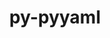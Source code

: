 ---
title: "py-pyyaml"
layout: cache
categories: [package, develop]
meta: {"compilers": ["apple-clang@=16.0.0", "gcc@=10.2.1", "gcc@=10.5.0", "gcc@=11.1.0", "gcc@=11.4.0", "gcc@=13.2.0", "gcc@=13.3.0", "gcc@=7.3.1", "gcc@=7.5.0", "gcc@=9.4.0", "oneapi@=2024.2.1"], "num_specs": 171, "num_specs_by_stack": {"aws-isc": 2, "aws-isc-aarch64": 2, "data-vis-sdk": 5, "developer-tools": 4, "developer-tools-aarch64-linux-gnu": 4, "developer-tools-darwin": 4, "developer-tools-manylinux2014": 1, "developer-tools-x86_64_v3-linux-gnu": 4, "e4s": 31, "e4s-neoverse-v2": 11, "e4s-neoverse_v1": 10, "e4s-oneapi": 21, "e4s-power": 4, "hep": 5, "ml-darwin-aarch64-mps": 12, "ml-linux-aarch64-cpu": 20, "ml-linux-aarch64-cuda": 20, "ml-linux-x86_64-cpu": 20, "ml-linux-x86_64-cuda": 20, "ml-linux-x86_64-rocm": 10, "radiuss": 15, "root": 171}, "oss": ["amzn2", "centos7", "rhel8", "sequoia", "ubuntu18.04", "ubuntu20.04", "ubuntu22.04", "ubuntu24.04"], "platforms": ["darwin", "linux"], "stacks": ["aws-isc", "aws-isc-aarch64", "data-vis-sdk", "developer-tools", "developer-tools-aarch64-linux-gnu", "developer-tools-darwin", "developer-tools-manylinux2014", "developer-tools-x86_64_v3-linux-gnu", "e4s", "e4s-neoverse-v2", "e4s-neoverse_v1", "e4s-oneapi", "e4s-power", "hep", "ml-darwin-aarch64-mps", "ml-linux-aarch64-cpu", "ml-linux-aarch64-cuda", "ml-linux-x86_64-cpu", "ml-linux-x86_64-cuda", "ml-linux-x86_64-rocm", "radiuss", "root"], "targets": ["aarch64", "neoverse_v1", "neoverse_v2", "ppc64le", "x86_64_v3"], "versions": ["5.4.1", "6.0.2"]}
spec_details: [{"compiler": "gcc@=10.5.0", "hash": "24erxyqeeiotaj56rwrt4zfr36jfxdlw", "os": "centos7", "platform": "linux", "size": "-", "stacks": ["developer-tools-x86_64_v3-linux-gnu", "root"], "target": "x86_64_v3", "variants": ["build_system=python_pip", "+libyaml"], "versions": ["6.0.2"]}, {"compiler": "gcc@=11.4.0", "hash": "27wvnjzreafgukmcrb66oa6jatk2kex3", "os": "ubuntu22.04", "platform": "linux", "size": "-", "stacks": ["e4s", "root"], "target": "x86_64_v3", "variants": ["build_system=python_pip", "+libyaml"], "versions": ["6.0.2"]}, {"compiler": "gcc@=13.2.0", "hash": "2mzhaedcecc5vzmry65w6gr6jqbjpdfr", "os": "ubuntu24.04", "platform": "linux", "size": "-", "stacks": ["ml-linux-aarch64-cpu", "ml-linux-aarch64-cuda", "root"], "target": "aarch64", "variants": ["build_system=python_pip", "+libyaml"], "versions": ["6.0.2"]}, {"compiler": "gcc@=11.4.0", "hash": "3bea4dwuetxbjtuly4kn4wg4eprvl4t3", "os": "ubuntu22.04", "platform": "linux", "size": "-", "stacks": ["e4s-neoverse_v1", "root"], "target": "neoverse_v1", "variants": ["build_system=python_pip", "+libyaml"], "versions": ["6.0.2"]}, {"compiler": "gcc@=11.4.0", "hash": "3c5szshnpmvy26f66d67m76bekvxsixz", "os": "ubuntu22.04", "platform": "linux", "size": "-", "stacks": ["e4s-neoverse-v2", "root"], "target": "neoverse_v2", "variants": ["build_system=python_pip", "+libyaml"], "versions": ["6.0.2"]}, {"compiler": "gcc@=11.4.0", "hash": "3dwl4zlmbmcozbzzjdr6a3bc3kzcbnpp", "os": "ubuntu22.04", "platform": "linux", "size": "-", "stacks": ["e4s", "root"], "target": "x86_64_v3", "variants": ["build_system=python_pip", "+libyaml"], "versions": ["6.0.2"]}, {"compiler": "gcc@=13.2.0", "hash": "3mbyutn4ilbynokzknaoxes4wn74bas6", "os": "ubuntu24.04", "platform": "linux", "size": "-", "stacks": ["ml-linux-aarch64-cpu", "ml-linux-aarch64-cuda", "root"], "target": "aarch64", "variants": ["build_system=python_pip", "+libyaml"], "versions": ["6.0.2"]}, {"compiler": "apple-clang@=16.0.0", "hash": "3p2pbjc3olkn4owqrzhg2uqu3kum74bl", "os": "sequoia", "platform": "darwin", "size": "-", "stacks": ["ml-darwin-aarch64-mps", "root"], "target": "aarch64", "variants": ["build_system=python_pip", "+libyaml"], "versions": ["6.0.2"]}, {"compiler": "gcc@=13.2.0", "hash": "3v2oqjxf23buj52lfttrqrnfyaq7kqo7", "os": "ubuntu24.04", "platform": "linux", "size": "-", "stacks": ["ml-linux-x86_64-cpu", "ml-linux-x86_64-cuda", "root"], "target": "x86_64_v3", "variants": ["build_system=python_pip", "+libyaml"], "versions": ["6.0.2"]}, {"compiler": "gcc@=11.4.0", "hash": "3v5p2pnknpy4zoobwauauzyqh2rzmohn", "os": "ubuntu22.04", "platform": "linux", "size": "-", "stacks": ["e4s", "root"], "target": "x86_64_v3", "variants": ["build_system=python_pip", "+libyaml"], "versions": ["6.0.2"]}, {"compiler": "gcc@=7.5.0", "hash": "3zzdz2vuwvfjodr7q7eeglsynicydywn", "os": "ubuntu18.04", "platform": "linux", "size": "-", "stacks": ["radiuss", "root"], "target": "x86_64_v3", "variants": ["build_system=python_pip", "+libyaml"], "versions": ["6.0.2"]}, {"compiler": "gcc@=9.4.0", "hash": "42n6o4n5mz4x6yr6s2romtppno32emas", "os": "ubuntu20.04", "platform": "linux", "size": "-", "stacks": ["e4s-power", "root"], "target": "ppc64le", "variants": ["build_system=python_pip", "+libyaml"], "versions": ["6.0.2"]}, {"compiler": "gcc@=7.5.0", "hash": "42wudk3v52ef7lvipye5mxyau2hq46mw", "os": "ubuntu18.04", "platform": "linux", "size": "-", "stacks": ["radiuss", "root"], "target": "x86_64_v3", "variants": ["build_system=python_pip", "+libyaml"], "versions": ["6.0.2"]}, {"compiler": "gcc@=7.5.0", "hash": "44igcjb3bf2yhdf45c7ppl6o3jsbo5tk", "os": "ubuntu18.04", "platform": "linux", "size": "-", "stacks": ["developer-tools", "root"], "target": "x86_64_v3", "variants": ["build_system=python_pip", "+libyaml"], "versions": ["5.4.1"]}, {"compiler": "oneapi@=2024.2.1", "hash": "4hmjuyuc53beiajjqsowdylc7746bboz", "os": "ubuntu22.04", "platform": "linux", "size": "-", "stacks": ["e4s-oneapi", "root"], "target": "x86_64_v3", "variants": ["build_system=python_pip", "+libyaml"], "versions": ["6.0.2"]}, {"compiler": "gcc@=11.4.0", "hash": "4md5ureho6gapglk3jrx4cvvmgv2hzbo", "os": "ubuntu22.04", "platform": "linux", "size": "-", "stacks": ["e4s-neoverse_v1", "root"], "target": "neoverse_v1", "variants": ["build_system=python_pip", "+libyaml"], "versions": ["6.0.2"]}, {"compiler": "gcc@=13.2.0", "hash": "4mo6t6nand7xn2dl3jdpscukv643tcxg", "os": "ubuntu24.04", "platform": "linux", "size": "-", "stacks": ["ml-linux-x86_64-cpu", "ml-linux-x86_64-cuda", "root"], "target": "x86_64_v3", "variants": ["build_system=python_pip", "+libyaml"], "versions": ["6.0.2"]}, {"compiler": "gcc@=13.2.0", "hash": "4mpo2rkw23jbplcplorrvgrsar3b5xhp", "os": "ubuntu24.04", "platform": "linux", "size": "-", "stacks": ["ml-linux-aarch64-cpu", "ml-linux-aarch64-cuda", "root"], "target": "aarch64", "variants": ["build_system=python_pip", "+libyaml"], "versions": ["6.0.2"]}, {"compiler": "gcc@=13.3.0", "hash": "4psxkx3wpreryjnn3k7x3fwj7unyvbtf", "os": "rhel8", "platform": "linux", "size": "-", "stacks": ["developer-tools-aarch64-linux-gnu", "root"], "target": "aarch64", "variants": ["build_system=python_pip", "+libyaml"], "versions": ["6.0.2"]}, {"compiler": "gcc@=7.5.0", "hash": "4qy2gpjtmgirpbskc5qe6rg2hdntrvgp", "os": "ubuntu18.04", "platform": "linux", "size": "-", "stacks": ["radiuss", "root"], "target": "x86_64_v3", "variants": ["build_system=python_pip", "+libyaml"], "versions": ["6.0.2"]}, {"compiler": "apple-clang@=16.0.0", "hash": "4wdkw547b3qerwnafbvx4ejiocvgqvno", "os": "sequoia", "platform": "darwin", "size": "-", "stacks": ["developer-tools-darwin", "ml-darwin-aarch64-mps", "root"], "target": "aarch64", "variants": ["build_system=python_pip", "+libyaml"], "versions": ["6.0.2"]}, {"compiler": "gcc@=13.2.0", "hash": "4zwcip32suycdo3tevjxqgseo3gahjou", "os": "ubuntu24.04", "platform": "linux", "size": "-", "stacks": ["ml-linux-aarch64-cpu", "ml-linux-aarch64-cuda", "root"], "target": "aarch64", "variants": ["build_system=python_pip", "+libyaml"], "versions": ["6.0.2"]}, {"compiler": "oneapi@=2024.2.1", "hash": "54qao67hwxr7bxnt5owfggm6dw5gguag", "os": "ubuntu22.04", "platform": "linux", "size": "-", "stacks": ["e4s-oneapi", "root"], "target": "x86_64_v3", "variants": ["build_system=python_pip", "+libyaml"], "versions": ["6.0.2"]}, {"compiler": "apple-clang@=16.0.0", "hash": "5anignocmpcbhajxwxum5kmdddpzdsv2", "os": "sequoia", "platform": "darwin", "size": "-", "stacks": ["ml-darwin-aarch64-mps", "root"], "target": "aarch64", "variants": ["build_system=python_pip", "+libyaml"], "versions": ["6.0.2"]}, {"compiler": "gcc@=11.1.0", "hash": "5izrnghb32ulc4jpgqzuzy4nxaixb6dl", "os": "ubuntu20.04", "platform": "linux", "size": "-", "stacks": ["data-vis-sdk", "root"], "target": "x86_64_v3", "variants": ["build_system=python_pip", "+libyaml"], "versions": ["6.0.2"]}, {"compiler": "gcc@=11.4.0", "hash": "5lxied2pfsckqt7b2krbijhqt52e2fyd", "os": "ubuntu22.04", "platform": "linux", "size": "-", "stacks": ["e4s", "root"], "target": "x86_64_v3", "variants": ["build_system=python_pip", "+libyaml"], "versions": ["6.0.2"]}, {"compiler": "gcc@=13.2.0", "hash": "5rfa5d7fvqgpdlxzzdbmcrh255e4iraa", "os": "ubuntu24.04", "platform": "linux", "size": "-", "stacks": ["ml-linux-aarch64-cpu", "ml-linux-aarch64-cuda", "root"], "target": "aarch64", "variants": ["build_system=python_pip", "+libyaml"], "versions": ["6.0.2"]}, {"compiler": "gcc@=11.4.0", "hash": "5yrfhxe26uptr2wtfidfdftvvthjc3zo", "os": "ubuntu22.04", "platform": "linux", "size": "-", "stacks": ["e4s", "root"], "target": "x86_64_v3", "variants": ["build_system=python_pip", "+libyaml"], "versions": ["6.0.2"]}, {"compiler": "gcc@=11.4.0", "hash": "5zd7zejkijlk3btxawaqubwu2ng2hqsx", "os": "ubuntu22.04", "platform": "linux", "size": "-", "stacks": ["hep", "root"], "target": "x86_64_v3", "variants": ["build_system=python_pip", "+libyaml"], "versions": ["6.0.2"]}, {"compiler": "gcc@=7.5.0", "hash": "66izuflut65xlvlhwko2jano2m4poai6", "os": "ubuntu18.04", "platform": "linux", "size": "-", "stacks": ["developer-tools", "root"], "target": "x86_64_v3", "variants": ["build_system=python_pip", "+libyaml"], "versions": ["5.4.1"]}, {"compiler": "gcc@=13.2.0", "hash": "6c52zcksaug4q773nidayzr4of2jkh7h", "os": "ubuntu24.04", "platform": "linux", "size": "-", "stacks": ["ml-linux-x86_64-cpu", "ml-linux-x86_64-cuda", "ml-linux-x86_64-rocm", "root"], "target": "x86_64_v3", "variants": ["build_system=python_pip", "+libyaml"], "versions": ["6.0.2"]}, {"compiler": "gcc@=11.4.0", "hash": "6ipmyhyzpil5iolhlfie4qhj24irqkmb", "os": "ubuntu22.04", "platform": "linux", "size": "-", "stacks": ["e4s", "root"], "target": "x86_64_v3", "variants": ["build_system=python_pip", "+libyaml"], "versions": ["6.0.2"]}, {"compiler": "gcc@=13.2.0", "hash": "72pqc3csxo5x64uszxbrtqzazdwrbfky", "os": "ubuntu24.04", "platform": "linux", "size": "-", "stacks": ["ml-linux-x86_64-cpu", "ml-linux-x86_64-cuda", "ml-linux-x86_64-rocm", "root"], "target": "x86_64_v3", "variants": ["build_system=python_pip", "+libyaml"], "versions": ["6.0.2"]}, {"compiler": "gcc@=11.1.0", "hash": "7efw4py6iwu6valrfzw47ljqtespjmhg", "os": "ubuntu20.04", "platform": "linux", "size": "-", "stacks": ["data-vis-sdk", "root"], "target": "x86_64_v3", "variants": ["build_system=python_pip", "+libyaml"], "versions": ["6.0.2"]}, {"compiler": "gcc@=7.5.0", "hash": "7ludobzckngrvwb7k6d33mtwkjg4yobz", "os": "ubuntu18.04", "platform": "linux", "size": "-", "stacks": ["radiuss", "root"], "target": "x86_64_v3", "variants": ["build_system=python_pip", "+libyaml"], "versions": ["6.0.2"]}, {"compiler": "apple-clang@=16.0.0", "hash": "7zsou646go5mshl7lrm3soutoddvw4bt", "os": "sequoia", "platform": "darwin", "size": "-", "stacks": ["ml-darwin-aarch64-mps", "root"], "target": "aarch64", "variants": ["build_system=python_pip", "+libyaml"], "versions": ["6.0.2"]}, {"compiler": "gcc@=13.2.0", "hash": "a3dwg2uvbzc6bif7tk64a6uzdlyv4v4l", "os": "ubuntu24.04", "platform": "linux", "size": "-", "stacks": ["ml-linux-aarch64-cpu", "ml-linux-aarch64-cuda", "root"], "target": "aarch64", "variants": ["build_system=python_pip", "+libyaml"], "versions": ["6.0.2"]}, {"compiler": "gcc@=11.4.0", "hash": "ahn6i2wb4s2jddzn7rxfnbwepro7busy", "os": "ubuntu22.04", "platform": "linux", "size": "-", "stacks": ["e4s-neoverse_v1", "root"], "target": "neoverse_v1", "variants": ["build_system=python_pip", "+libyaml"], "versions": ["6.0.2"]}, {"compiler": "oneapi@=2024.2.1", "hash": "bap643kkprascnfy4f6mfrvyuz7x4wmq", "os": "ubuntu22.04", "platform": "linux", "size": "-", "stacks": ["e4s-oneapi", "root"], "target": "x86_64_v3", "variants": ["build_system=python_pip", "+libyaml"], "versions": ["6.0.2"]}, {"compiler": "gcc@=13.2.0", "hash": "bbb6t2ipmh7fdv3lwf7q5nharmnvfyfo", "os": "ubuntu24.04", "platform": "linux", "size": "-", "stacks": ["ml-linux-x86_64-cpu", "ml-linux-x86_64-cuda", "root"], "target": "x86_64_v3", "variants": ["build_system=python_pip", "+libyaml"], "versions": ["6.0.2"]}, {"compiler": "oneapi@=2024.2.1", "hash": "betqbrz76fese6ievobq3kng6aywhtwp", "os": "ubuntu22.04", "platform": "linux", "size": "-", "stacks": ["e4s-oneapi", "root"], "target": "x86_64_v3", "variants": ["build_system=python_pip", "+libyaml"], "versions": ["6.0.2"]}, {"compiler": "gcc@=7.5.0", "hash": "bu3jcl6fwwgbacykdx34eq73tiii2oyt", "os": "ubuntu18.04", "platform": "linux", "size": "-", "stacks": ["radiuss", "root"], "target": "x86_64_v3", "variants": ["build_system=python_pip", "+libyaml"], "versions": ["6.0.2"]}, {"compiler": "gcc@=7.3.1", "hash": "buv7jayeegbxb366i2x25adlimhn4h3j", "os": "amzn2", "platform": "linux", "size": "-", "stacks": ["aws-isc-aarch64", "root"], "target": "aarch64", "variants": ["build_system=python_pip", "+libyaml"], "versions": ["6.0.2"]}, {"compiler": "gcc@=7.5.0", "hash": "c6u32s5nn45pamwpag6i4eopfdyesfxb", "os": "ubuntu18.04", "platform": "linux", "size": "-", "stacks": ["radiuss", "root"], "target": "x86_64_v3", "variants": ["build_system=python_pip", "+libyaml"], "versions": ["6.0.2"]}, {"compiler": "gcc@=13.2.0", "hash": "cbx343tymgrb22bmssqmhmfhbky6ibif", "os": "ubuntu24.04", "platform": "linux", "size": "-", "stacks": ["ml-linux-aarch64-cpu", "ml-linux-aarch64-cuda", "root"], "target": "aarch64", "variants": ["build_system=python_pip", "+libyaml"], "versions": ["6.0.2"]}, {"compiler": "oneapi@=2024.2.1", "hash": "ci7xztcrsvbsf5q4lh4zzdomvibybovk", "os": "ubuntu22.04", "platform": "linux", "size": "-", "stacks": ["e4s-oneapi", "root"], "target": "x86_64_v3", "variants": ["build_system=python_pip", "+libyaml"], "versions": ["6.0.2"]}, {"compiler": "oneapi@=2024.2.1", "hash": "csixb2h7u3vlxl6nstuqlyb2oy56rtom", "os": "ubuntu22.04", "platform": "linux", "size": "-", "stacks": ["e4s-oneapi", "root"], "target": "x86_64_v3", "variants": ["build_system=python_pip", "+libyaml"], "versions": ["6.0.2"]}, {"compiler": "gcc@=9.4.0", "hash": "cvopjc6sfs74vkf3qa2nxlna2qx5xvl2", "os": "ubuntu20.04", "platform": "linux", "size": "-", "stacks": ["e4s-power", "root"], "target": "ppc64le", "variants": ["build_system=python_pip", "+libyaml"], "versions": ["6.0.2"]}, {"compiler": "gcc@=13.3.0", "hash": "czasacqtqlmncynnmijxqchgdwddlqvp", "os": "rhel8", "platform": "linux", "size": "-", "stacks": ["developer-tools-aarch64-linux-gnu", "root"], "target": "aarch64", "variants": ["build_system=python_pip", "+libyaml"], "versions": ["6.0.2"]}, {"compiler": "gcc@=11.4.0", "hash": "daemrka5in4dxkznflspnqxmcnb7izxj", "os": "ubuntu22.04", "platform": "linux", "size": "-", "stacks": ["e4s", "root"], "target": "x86_64_v3", "variants": ["build_system=python_pip", "+libyaml"], "versions": ["6.0.2"]}, {"compiler": "gcc@=13.2.0", "hash": "dgncnmanxmrdhb4lzivnogzumak6nitk", "os": "ubuntu24.04", "platform": "linux", "size": "-", "stacks": ["ml-linux-x86_64-cpu", "ml-linux-x86_64-cuda", "root"], "target": "x86_64_v3", "variants": ["build_system=python_pip", "+libyaml"], "versions": ["6.0.2"]}, {"compiler": "gcc@=11.4.0", "hash": "dw5grl4w7qizaogyoxaqoktmjcq3lnrb", "os": "ubuntu22.04", "platform": "linux", "size": "-", "stacks": ["e4s", "root"], "target": "x86_64_v3", "variants": ["build_system=python_pip", "+libyaml"], "versions": ["6.0.2"]}, {"compiler": "gcc@=11.4.0", "hash": "e5ghkz4baazr2vr2uoaxvbiyazjjoxkj", "os": "ubuntu22.04", "platform": "linux", "size": "-", "stacks": ["e4s-neoverse-v2", "root"], "target": "neoverse_v2", "variants": ["build_system=python_pip", "+libyaml"], "versions": ["6.0.2"]}, {"compiler": "gcc@=11.4.0", "hash": "eqgcocu3blsbejutjk3i4au6g3akegad", "os": "ubuntu22.04", "platform": "linux", "size": "-", "stacks": ["e4s", "root"], "target": "x86_64_v3", "variants": ["build_system=python_pip", "+libyaml"], "versions": ["6.0.2"]}, {"compiler": "gcc@=11.4.0", "hash": "fdvcofudnrn2ke3u6avf57ohw46litvq", "os": "ubuntu22.04", "platform": "linux", "size": "-", "stacks": ["e4s", "root"], "target": "x86_64_v3", "variants": ["build_system=python_pip", "+libyaml"], "versions": ["6.0.2"]}, {"compiler": "gcc@=11.4.0", "hash": "fg5rfnaax7lwkt7ohyaoe5gm3lk6eg4h", "os": "ubuntu22.04", "platform": "linux", "size": "-", "stacks": ["e4s", "root"], "target": "x86_64_v3", "variants": ["build_system=python_pip", "+libyaml"], "versions": ["6.0.2"]}, {"compiler": "gcc@=13.2.0", "hash": "fpvcft5eoxfq3pfjhmoub4abdoufgwn7", "os": "ubuntu24.04", "platform": "linux", "size": "-", "stacks": ["ml-linux-aarch64-cpu", "ml-linux-aarch64-cuda", "root"], "target": "aarch64", "variants": ["build_system=python_pip", "+libyaml"], "versions": ["6.0.2"]}, {"compiler": "apple-clang@=16.0.0", "hash": "fvsskc37bmwgmtrqgpwemmc6p7lb7u4y", "os": "sequoia", "platform": "darwin", "size": "-", "stacks": ["ml-darwin-aarch64-mps", "root"], "target": "aarch64", "variants": ["build_system=python_pip", "+libyaml"], "versions": ["6.0.2"]}, {"compiler": "oneapi@=2024.2.1", "hash": "fxkjlghz4jbuoxitsptydtarthu7ulhb", "os": "ubuntu22.04", "platform": "linux", "size": "-", "stacks": ["e4s-oneapi", "root"], "target": "x86_64_v3", "variants": ["build_system=python_pip", "+libyaml"], "versions": ["6.0.2"]}, {"compiler": "gcc@=13.2.0", "hash": "gxxdanrkwaiabxd3olvgevycrzj6x4sm", "os": "ubuntu24.04", "platform": "linux", "size": "-", "stacks": ["ml-linux-aarch64-cpu", "ml-linux-aarch64-cuda", "root"], "target": "aarch64", "variants": ["build_system=python_pip", "+libyaml"], "versions": ["6.0.2"]}, {"compiler": "gcc@=11.4.0", "hash": "h6ete7kioy52fb32kni7z7vk2l4n2l47", "os": "ubuntu22.04", "platform": "linux", "size": "-", "stacks": ["hep", "root"], "target": "x86_64_v3", "variants": ["build_system=python_pip", "+libyaml"], "versions": ["6.0.2"]}, {"compiler": "gcc@=11.4.0", "hash": "hjph44knoo5x6vrhgihp4vrgvdiwfkeh", "os": "ubuntu22.04", "platform": "linux", "size": "-", "stacks": ["e4s-neoverse-v2", "root"], "target": "neoverse_v2", "variants": ["build_system=python_pip", "+libyaml"], "versions": ["6.0.2"]}, {"compiler": "gcc@=13.2.0", "hash": "hm2e3ja5hszlsyxytamifhdhnzmftoi6", "os": "ubuntu24.04", "platform": "linux", "size": "-", "stacks": ["ml-linux-aarch64-cpu", "ml-linux-aarch64-cuda", "root"], "target": "aarch64", "variants": ["build_system=python_pip", "+libyaml"], "versions": ["6.0.2"]}, {"compiler": "gcc@=7.5.0", "hash": "hmirhpd4q3rvs6bq7mmulegqx73wzmfw", "os": "ubuntu18.04", "platform": "linux", "size": "-", "stacks": ["radiuss", "root"], "target": "x86_64_v3", "variants": ["build_system=python_pip", "+libyaml"], "versions": ["6.0.2"]}, {"compiler": "gcc@=13.2.0", "hash": "hqxflxmmf2tngfpdtvpttw4solb3vfr6", "os": "ubuntu24.04", "platform": "linux", "size": "-", "stacks": ["ml-linux-aarch64-cpu", "ml-linux-aarch64-cuda", "root"], "target": "aarch64", "variants": ["build_system=python_pip", "+libyaml"], "versions": ["6.0.2"]}, {"compiler": "oneapi@=2024.2.1", "hash": "hskznkcrhce3ml6vqvcbnmicsbvzirmd", "os": "ubuntu22.04", "platform": "linux", "size": "-", "stacks": ["e4s-oneapi", "root"], "target": "x86_64_v3", "variants": ["build_system=python_pip", "+libyaml"], "versions": ["6.0.2"]}, {"compiler": "gcc@=7.5.0", "hash": "htvnyi3k7lyke6cwufcjctq22vkmnjfk", "os": "ubuntu18.04", "platform": "linux", "size": "-", "stacks": ["radiuss", "root"], "target": "x86_64_v3", "variants": ["build_system=python_pip", "+libyaml"], "versions": ["6.0.2"]}, {"compiler": "gcc@=11.4.0", "hash": "hxk2rouewhsktd7tcpvkd72qqoycjj7a", "os": "ubuntu22.04", "platform": "linux", "size": "-", "stacks": ["e4s", "root"], "target": "x86_64_v3", "variants": ["build_system=python_pip", "+libyaml"], "versions": ["6.0.2"]}, {"compiler": "oneapi@=2024.2.1", "hash": "hyn3lvsnp5hmykxbi2mlkqj5z5hwvpfd", "os": "ubuntu22.04", "platform": "linux", "size": "-", "stacks": ["e4s-oneapi", "root"], "target": "x86_64_v3", "variants": ["build_system=python_pip", "+libyaml"], "versions": ["6.0.2"]}, {"compiler": "apple-clang@=16.0.0", "hash": "i566hb45eoquddfcwkrzoxsva2phrno2", "os": "sequoia", "platform": "darwin", "size": "-", "stacks": ["developer-tools-darwin", "ml-darwin-aarch64-mps", "root"], "target": "aarch64", "variants": ["build_system=python_pip", "+libyaml"], "versions": ["6.0.2"]}, {"compiler": "gcc@=11.4.0", "hash": "i7foruquyi6uuqpp327dp7poqnpg2nzt", "os": "ubuntu22.04", "platform": "linux", "size": "-", "stacks": ["e4s-neoverse_v1", "root"], "target": "neoverse_v1", "variants": ["build_system=python_pip", "+libyaml"], "versions": ["6.0.2"]}, {"compiler": "gcc@=7.5.0", "hash": "i7wzno7tqmhjevp3277xmqqvpubnfbqe", "os": "ubuntu18.04", "platform": "linux", "size": "-", "stacks": ["radiuss", "root"], "target": "x86_64_v3", "variants": ["build_system=python_pip", "+libyaml"], "versions": ["6.0.2"]}, {"compiler": "gcc@=13.2.0", "hash": "igeudtmacc5ihe4qdnmxci4cl4leyigj", "os": "ubuntu24.04", "platform": "linux", "size": "-", "stacks": ["ml-linux-x86_64-cpu", "ml-linux-x86_64-cuda", "ml-linux-x86_64-rocm", "root"], "target": "x86_64_v3", "variants": ["build_system=python_pip", "+libyaml"], "versions": ["6.0.2"]}, {"compiler": "gcc@=11.4.0", "hash": "ih54tcmrkcj4gpola7tyegzso6e5ngey", "os": "ubuntu22.04", "platform": "linux", "size": "-", "stacks": ["e4s", "root"], "target": "x86_64_v3", "variants": ["build_system=python_pip", "+libyaml"], "versions": ["6.0.2"]}, {"compiler": "oneapi@=2024.2.1", "hash": "ijix4z6c2r2zhzqcujyhuvn7j2ctowu3", "os": "ubuntu22.04", "platform": "linux", "size": "-", "stacks": ["e4s-oneapi", "root"], "target": "x86_64_v3", "variants": ["build_system=python_pip", "+libyaml"], "versions": ["6.0.2"]}, {"compiler": "gcc@=11.4.0", "hash": "iksnikz24bxpoxzpm4aewaglaq2tjhy6", "os": "ubuntu22.04", "platform": "linux", "size": "-", "stacks": ["e4s-neoverse-v2", "root"], "target": "neoverse_v2", "variants": ["build_system=python_pip", "+libyaml"], "versions": ["6.0.2"]}, {"compiler": "gcc@=13.2.0", "hash": "iphw4253xjp3ltkzata4aqtlwdkttdhk", "os": "ubuntu24.04", "platform": "linux", "size": "-", "stacks": ["ml-linux-aarch64-cpu", "ml-linux-aarch64-cuda", "root"], "target": "aarch64", "variants": ["build_system=python_pip", "+libyaml"], "versions": ["6.0.2"]}, {"compiler": "gcc@=11.4.0", "hash": "ipjnhwts5tbyjihkfaxqt4rklxh7q2vf", "os": "ubuntu22.04", "platform": "linux", "size": "-", "stacks": ["e4s-neoverse-v2", "root"], "target": "neoverse_v2", "variants": ["build_system=python_pip", "+libyaml"], "versions": ["6.0.2"]}, {"compiler": "oneapi@=2024.2.1", "hash": "ivqaeninst45m5sxjydt3fmc3mdlb4gl", "os": "ubuntu22.04", "platform": "linux", "size": "-", "stacks": ["e4s-oneapi", "root"], "target": "x86_64_v3", "variants": ["build_system=python_pip", "+libyaml"], "versions": ["6.0.2"]}, {"compiler": "gcc@=11.4.0", "hash": "j3pjflyzxz2hlxporerg53vb37ilxd53", "os": "ubuntu22.04", "platform": "linux", "size": "-", "stacks": ["e4s", "root"], "target": "x86_64_v3", "variants": ["build_system=python_pip", "+libyaml"], "versions": ["6.0.2"]}, {"compiler": "gcc@=11.4.0", "hash": "j6rzi6a4vm74buayubkoneuzgv3tg4wa", "os": "ubuntu22.04", "platform": "linux", "size": "-", "stacks": ["e4s", "root"], "target": "x86_64_v3", "variants": ["build_system=python_pip", "+libyaml"], "versions": ["6.0.2"]}, {"compiler": "gcc@=7.3.1", "hash": "jaqqfjkm7hm3mfw5y77r256dvejqkavh", "os": "amzn2", "platform": "linux", "size": "-", "stacks": ["aws-isc-aarch64", "root"], "target": "aarch64", "variants": ["build_system=python_pip", "+libyaml"], "versions": ["6.0.2"]}, {"compiler": "gcc@=13.2.0", "hash": "jat5ahrvzgmcmjezv36dgzqhzg7klpc3", "os": "ubuntu24.04", "platform": "linux", "size": "-", "stacks": ["ml-linux-aarch64-cpu", "ml-linux-aarch64-cuda", "root"], "target": "aarch64", "variants": ["build_system=python_pip", "+libyaml"], "versions": ["6.0.2"]}, {"compiler": "gcc@=11.4.0", "hash": "jc56zct6o4m3gjnzd322vcghb33aqfkx", "os": "ubuntu22.04", "platform": "linux", "size": "-", "stacks": ["e4s", "root"], "target": "x86_64_v3", "variants": ["build_system=python_pip", "+libyaml"], "versions": ["6.0.2"]}, {"compiler": "gcc@=13.2.0", "hash": "jie5ynzwcqpqqhk7jsgh4m6bvyhkqdia", "os": "ubuntu24.04", "platform": "linux", "size": "-", "stacks": ["ml-linux-x86_64-cpu", "ml-linux-x86_64-cuda", "ml-linux-x86_64-rocm", "root"], "target": "x86_64_v3", "variants": ["build_system=python_pip", "+libyaml"], "versions": ["6.0.2"]}, {"compiler": "gcc@=11.4.0", "hash": "jmzif24igysreudbbnrbnqhsgg7c4aqj", "os": "ubuntu22.04", "platform": "linux", "size": "-", "stacks": ["e4s-neoverse_v1", "root"], "target": "neoverse_v1", "variants": ["build_system=python_pip", "+libyaml"], "versions": ["6.0.2"]}, {"compiler": "gcc@=10.5.0", "hash": "jpqxwbg5topzlcq756ujozxewym2dy7a", "os": "centos7", "platform": "linux", "size": "-", "stacks": ["developer-tools-x86_64_v3-linux-gnu", "root"], "target": "x86_64_v3", "variants": ["build_system=python_pip", "+libyaml"], "versions": ["6.0.2"]}, {"compiler": "gcc@=13.2.0", "hash": "jrq4j6d7bcyi7b56c244qw46temu4omg", "os": "ubuntu24.04", "platform": "linux", "size": "-", "stacks": ["ml-linux-x86_64-cpu", "ml-linux-x86_64-cuda", "root"], "target": "x86_64_v3", "variants": ["build_system=python_pip", "+libyaml"], "versions": ["6.0.2"]}, {"compiler": "gcc@=11.4.0", "hash": "jvqszn2nwq2ebhvx44mfhqhewb2emjf3", "os": "ubuntu22.04", "platform": "linux", "size": "-", "stacks": ["e4s", "root"], "target": "x86_64_v3", "variants": ["build_system=python_pip", "+libyaml"], "versions": ["6.0.2"]}, {"compiler": "gcc@=11.4.0", "hash": "kdb6jcpg4btr3zkwenjktoiacghlse6g", "os": "ubuntu22.04", "platform": "linux", "size": "-", "stacks": ["e4s-neoverse-v2", "root"], "target": "neoverse_v2", "variants": ["build_system=python_pip", "+libyaml"], "versions": ["6.0.2"]}, {"compiler": "gcc@=11.4.0", "hash": "kgys446x2oqk4m5tdfdsc2edfs7xrqr2", "os": "ubuntu22.04", "platform": "linux", "size": "-", "stacks": ["hep", "root"], "target": "x86_64_v3", "variants": ["build_system=python_pip", "+libyaml"], "versions": ["6.0.2"]}, {"compiler": "gcc@=13.2.0", "hash": "klfp3g4ge46gl5rvc23uprhrdcxsjyhl", "os": "ubuntu24.04", "platform": "linux", "size": "-", "stacks": ["ml-linux-x86_64-cpu", "ml-linux-x86_64-cuda", "ml-linux-x86_64-rocm", "root"], "target": "x86_64_v3", "variants": ["build_system=python_pip", "+libyaml"], "versions": ["6.0.2"]}, {"compiler": "apple-clang@=16.0.0", "hash": "kn7vrhftgwq3muw73siwwk3dp4fvn22g", "os": "sequoia", "platform": "darwin", "size": "-", "stacks": ["ml-darwin-aarch64-mps", "root"], "target": "aarch64", "variants": ["build_system=python_pip", "+libyaml"], "versions": ["6.0.2"]}, {"compiler": "gcc@=11.4.0", "hash": "ksow5br7fjsas4jiqridmjylbf5kpslo", "os": "ubuntu22.04", "platform": "linux", "size": "-", "stacks": ["e4s", "root"], "target": "x86_64_v3", "variants": ["build_system=python_pip", "+libyaml"], "versions": ["6.0.2"]}, {"compiler": "gcc@=11.4.0", "hash": "ku2z7oqd5at7v57vzugjzyugml4peevy", "os": "ubuntu22.04", "platform": "linux", "size": "-", "stacks": ["e4s-neoverse_v1", "root"], "target": "neoverse_v1", "variants": ["build_system=python_pip", "+libyaml"], "versions": ["6.0.2"]}, {"compiler": "gcc@=11.4.0", "hash": "kyuct3xaowzu4crkbbj5wtgfysazzcdz", "os": "ubuntu22.04", "platform": "linux", "size": "-", "stacks": ["e4s", "root"], "target": "x86_64_v3", "variants": ["build_system=python_pip", "+libyaml"], "versions": ["6.0.2"]}, {"compiler": "gcc@=13.2.0", "hash": "kzb25tjjqqj43s2bgxk5zbw2gecavzcr", "os": "ubuntu24.04", "platform": "linux", "size": "-", "stacks": ["ml-linux-aarch64-cpu", "ml-linux-aarch64-cuda", "root"], "target": "aarch64", "variants": ["build_system=python_pip", "+libyaml"], "versions": ["6.0.2"]}, {"compiler": "gcc@=11.4.0", "hash": "l7d727w3s2nejcszxez6soziexlyd3qv", "os": "ubuntu22.04", "platform": "linux", "size": "-", "stacks": ["e4s-neoverse_v1", "root"], "target": "neoverse_v1", "variants": ["build_system=python_pip", "+libyaml"], "versions": ["6.0.2"]}, {"compiler": "apple-clang@=16.0.0", "hash": "lhfb7ukdx5asjcyu67b27ozenacxadkm", "os": "sequoia", "platform": "darwin", "size": "-", "stacks": ["ml-darwin-aarch64-mps", "root"], "target": "aarch64", "variants": ["build_system=python_pip", "+libyaml"], "versions": ["6.0.2"]}, {"compiler": "gcc@=13.2.0", "hash": "ltxlivrvk7y46br36yjruvxxpm5bhts2", "os": "ubuntu24.04", "platform": "linux", "size": "-", "stacks": ["ml-linux-aarch64-cpu", "ml-linux-aarch64-cuda", "root"], "target": "aarch64", "variants": ["build_system=python_pip", "+libyaml"], "versions": ["6.0.2"]}, {"compiler": "gcc@=7.5.0", "hash": "lwm6dt4fesjs6ohfzvyhl4m42hp7pc6d", "os": "ubuntu18.04", "platform": "linux", "size": "-", "stacks": ["radiuss", "root"], "target": "x86_64_v3", "variants": ["build_system=python_pip", "+libyaml"], "versions": ["6.0.2"]}, {"compiler": "gcc@=11.1.0", "hash": "ly4llz64ivz4rhu2a5b6vnatjkdea7hn", "os": "ubuntu20.04", "platform": "linux", "size": "-", "stacks": ["data-vis-sdk", "root"], "target": "x86_64_v3", "variants": ["build_system=python_pip", "+libyaml"], "versions": ["6.0.2"]}, {"compiler": "gcc@=11.4.0", "hash": "m2ws3qwngaov2t2y4n4kfyjpd6b6q5gz", "os": "ubuntu22.04", "platform": "linux", "size": "-", "stacks": ["e4s-neoverse-v2", "root"], "target": "neoverse_v2", "variants": ["build_system=python_pip", "+libyaml"], "versions": ["6.0.2"]}, {"compiler": "gcc@=9.4.0", "hash": "mhaglgdzwkqmtubxhg4hooah2ltaiuuv", "os": "ubuntu20.04", "platform": "linux", "size": "-", "stacks": ["e4s-power", "root"], "target": "ppc64le", "variants": ["build_system=python_pip", "+libyaml"], "versions": ["6.0.2"]}, {"compiler": "gcc@=10.5.0", "hash": "miy7n7rjqqza6nh7kg6tzshfjbfbdlue", "os": "centos7", "platform": "linux", "size": "-", "stacks": ["developer-tools-x86_64_v3-linux-gnu", "root"], "target": "x86_64_v3", "variants": ["build_system=python_pip", "+libyaml"], "versions": ["6.0.2"]}, {"compiler": "gcc@=11.4.0", "hash": "mqqkteyu5jtqmzyg6guxxlsfchx7migo", "os": "ubuntu22.04", "platform": "linux", "size": "-", "stacks": ["e4s", "root"], "target": "x86_64_v3", "variants": ["build_system=python_pip", "+libyaml"], "versions": ["6.0.2"]}, {"compiler": "oneapi@=2024.2.1", "hash": "n4pkl4te6b36exof3pxfwyujbe2kbq4f", "os": "ubuntu22.04", "platform": "linux", "size": "-", "stacks": ["e4s-oneapi", "root"], "target": "x86_64_v3", "variants": ["build_system=python_pip", "+libyaml"], "versions": ["6.0.2"]}, {"compiler": "gcc@=7.5.0", "hash": "neuvnnmopvlwm7gul6ivd52wcanadlqu", "os": "ubuntu18.04", "platform": "linux", "size": "-", "stacks": ["radiuss", "root"], "target": "x86_64_v3", "variants": ["build_system=python_pip", "+libyaml"], "versions": ["6.0.2"]}, {"compiler": "gcc@=9.4.0", "hash": "ni2drpa2s4enb7qto3gjau37dlxlfilw", "os": "ubuntu20.04", "platform": "linux", "size": "-", "stacks": ["e4s-power", "root"], "target": "ppc64le", "variants": ["build_system=python_pip", "+libyaml"], "versions": ["6.0.2"]}, {"compiler": "gcc@=11.4.0", "hash": "njlzgbaelveulxtvofiq6sxigbwm73zb", "os": "ubuntu22.04", "platform": "linux", "size": "-", "stacks": ["e4s-neoverse-v2", "root"], "target": "neoverse_v2", "variants": ["build_system=python_pip", "+libyaml"], "versions": ["6.0.2"]}, {"compiler": "gcc@=13.2.0", "hash": "npieu5o25bier2id3365c6yjuk67pqdq", "os": "ubuntu24.04", "platform": "linux", "size": "-", "stacks": ["ml-linux-x86_64-cpu", "ml-linux-x86_64-cuda", "ml-linux-x86_64-rocm", "root"], "target": "x86_64_v3", "variants": ["build_system=python_pip", "+libyaml"], "versions": ["6.0.2"]}, {"compiler": "gcc@=13.2.0", "hash": "ns2evhwr6ydbxoodkfwprgi4lvsag65j", "os": "ubuntu24.04", "platform": "linux", "size": "-", "stacks": ["ml-linux-x86_64-cpu", "ml-linux-x86_64-cuda", "ml-linux-x86_64-rocm", "root"], "target": "x86_64_v3", "variants": ["build_system=python_pip", "+libyaml"], "versions": ["6.0.2"]}, {"compiler": "oneapi@=2024.2.1", "hash": "o32fq6iirpzldc7hconbfpwpv4fhqw63", "os": "ubuntu22.04", "platform": "linux", "size": "-", "stacks": ["e4s-oneapi", "root"], "target": "x86_64_v3", "variants": ["build_system=python_pip", "+libyaml"], "versions": ["6.0.2"]}, {"compiler": "gcc@=11.4.0", "hash": "o3at7gxlgrsrtqlemrd6ynp7kewk7hgb", "os": "ubuntu22.04", "platform": "linux", "size": "-", "stacks": ["hep", "root"], "target": "x86_64_v3", "variants": ["build_system=python_pip", "+libyaml"], "versions": ["6.0.2"]}, {"compiler": "gcc@=13.2.0", "hash": "ocxtrlrlyvowf6xdzt25qccoypbzmxdm", "os": "ubuntu24.04", "platform": "linux", "size": "-", "stacks": ["ml-linux-x86_64-cpu", "ml-linux-x86_64-cuda", "ml-linux-x86_64-rocm", "root"], "target": "x86_64_v3", "variants": ["build_system=python_pip", "+libyaml"], "versions": ["6.0.2"]}, {"compiler": "gcc@=7.5.0", "hash": "oedioau4z6od6f5tar6ns3744wtglviu", "os": "ubuntu18.04", "platform": "linux", "size": "-", "stacks": ["radiuss", "root"], "target": "x86_64_v3", "variants": ["build_system=python_pip", "+libyaml"], "versions": ["6.0.2"]}, {"compiler": "gcc@=7.5.0", "hash": "ojpxoy4r53mjvofb25vwn7yiqanrqe4k", "os": "ubuntu18.04", "platform": "linux", "size": "-", "stacks": ["radiuss", "root"], "target": "x86_64_v3", "variants": ["build_system=python_pip", "+libyaml"], "versions": ["6.0.2"]}, {"compiler": "apple-clang@=16.0.0", "hash": "oy73wtfwrk7fogk5ynq5evdtli7mioly", "os": "sequoia", "platform": "darwin", "size": "-", "stacks": ["ml-darwin-aarch64-mps", "root"], "target": "aarch64", "variants": ["build_system=python_pip", "+libyaml"], "versions": ["6.0.2"]}, {"compiler": "gcc@=11.4.0", "hash": "oyipkshsxnxd43vlgdobzkdsh7wzzckl", "os": "ubuntu22.04", "platform": "linux", "size": "-", "stacks": ["e4s", "root"], "target": "x86_64_v3", "variants": ["build_system=python_pip", "+libyaml"], "versions": ["6.0.2"]}, {"compiler": "gcc@=11.4.0", "hash": "p6pvzdvp4gi3ysu3u5xnidn2hsa7dipk", "os": "ubuntu22.04", "platform": "linux", "size": "-", "stacks": ["e4s", "root"], "target": "x86_64_v3", "variants": ["build_system=python_pip", "+libyaml"], "versions": ["6.0.2"]}, {"compiler": "gcc@=7.3.1", "hash": "pablqacjxyvf5azfb7jn5ixkzwjoti4a", "os": "amzn2", "platform": "linux", "size": "-", "stacks": ["aws-isc", "root"], "target": "x86_64_v3", "variants": ["build_system=python_pip", "+libyaml"], "versions": ["6.0.2"]}, {"compiler": "gcc@=13.2.0", "hash": "paboj5cv5a4amx6gvprjj7n3kc7x5gq7", "os": "ubuntu24.04", "platform": "linux", "size": "-", "stacks": ["ml-linux-aarch64-cpu", "ml-linux-aarch64-cuda", "root"], "target": "aarch64", "variants": ["build_system=python_pip", "+libyaml"], "versions": ["6.0.2"]}, {"compiler": "gcc@=13.3.0", "hash": "pggijw3hshxtlnupq2xq5xfzuggp4o5r", "os": "rhel8", "platform": "linux", "size": "-", "stacks": ["developer-tools-aarch64-linux-gnu", "root"], "target": "aarch64", "variants": ["build_system=python_pip", "+libyaml"], "versions": ["6.0.2"]}, {"compiler": "oneapi@=2024.2.1", "hash": "pldcmqtbwgh4kxvwhzsgsfsk2czig5dy", "os": "ubuntu22.04", "platform": "linux", "size": "-", "stacks": ["e4s-oneapi", "root"], "target": "x86_64_v3", "variants": ["build_system=python_pip", "+libyaml"], "versions": ["6.0.2"]}, {"compiler": "gcc@=13.2.0", "hash": "puu4cup65ze5bz2lgiamhz4n72td6hci", "os": "ubuntu24.04", "platform": "linux", "size": "-", "stacks": ["ml-linux-aarch64-cpu", "ml-linux-aarch64-cuda", "root"], "target": "aarch64", "variants": ["build_system=python_pip", "+libyaml"], "versions": ["6.0.2"]}, {"compiler": "gcc@=11.4.0", "hash": "pzl6vzrxwbuothmfmo6a6jomzxvjqlje", "os": "ubuntu22.04", "platform": "linux", "size": "-", "stacks": ["e4s-neoverse-v2", "root"], "target": "neoverse_v2", "variants": ["build_system=python_pip", "+libyaml"], "versions": ["6.0.2"]}, {"compiler": "gcc@=11.4.0", "hash": "q4af7x5gcwtpkwocbwe63jctc5htyou2", "os": "ubuntu22.04", "platform": "linux", "size": "-", "stacks": ["e4s-neoverse_v1", "root"], "target": "neoverse_v1", "variants": ["build_system=python_pip", "+libyaml"], "versions": ["6.0.2"]}, {"compiler": "gcc@=7.3.1", "hash": "qcoj73ooaajx4ige6xom2bdktdv7s3qh", "os": "amzn2", "platform": "linux", "size": "-", "stacks": ["aws-isc", "root"], "target": "x86_64_v3", "variants": ["build_system=python_pip", "+libyaml"], "versions": ["6.0.2"]}, {"compiler": "gcc@=10.5.0", "hash": "qkvblkhurt5tqeb6ql6zpjepfjdtox5n", "os": "centos7", "platform": "linux", "size": "-", "stacks": ["developer-tools-x86_64_v3-linux-gnu", "root"], "target": "x86_64_v3", "variants": ["build_system=python_pip", "+libyaml"], "versions": ["6.0.2"]}, {"compiler": "oneapi@=2024.2.1", "hash": "rav5kjy2xkgcyhfjwscpqpykamy5iu32", "os": "ubuntu22.04", "platform": "linux", "size": "-", "stacks": ["e4s-oneapi", "root"], "target": "x86_64_v3", "variants": ["build_system=python_pip", "+libyaml"], "versions": ["6.0.2"]}, {"compiler": "gcc@=11.4.0", "hash": "rfqvlnjmtf46kgxcvmeyqn3varwtuvmg", "os": "ubuntu22.04", "platform": "linux", "size": "-", "stacks": ["e4s-neoverse-v2", "root"], "target": "neoverse_v2", "variants": ["build_system=python_pip", "+libyaml"], "versions": ["6.0.2"]}, {"compiler": "gcc@=11.1.0", "hash": "rndlmjstt3rm334bzkoqzqu2ljpyx7pf", "os": "ubuntu20.04", "platform": "linux", "size": "-", "stacks": ["data-vis-sdk", "root"], "target": "x86_64_v3", "variants": ["build_system=python_pip", "+libyaml"], "versions": ["6.0.2"]}, {"compiler": "gcc@=7.5.0", "hash": "roj22kffnpp6iq5rrjp7jqchj3x4kdz4", "os": "ubuntu18.04", "platform": "linux", "size": "-", "stacks": ["radiuss", "root"], "target": "x86_64_v3", "variants": ["build_system=python_pip", "+libyaml"], "versions": ["6.0.2"]}, {"compiler": "apple-clang@=16.0.0", "hash": "rp5dytpfpwog6bhak4m5qh6x6sgxa7j2", "os": "sequoia", "platform": "darwin", "size": "-", "stacks": ["ml-darwin-aarch64-mps", "root"], "target": "aarch64", "variants": ["build_system=python_pip", "+libyaml"], "versions": ["6.0.2"]}, {"compiler": "gcc@=11.4.0", "hash": "rrabzyzwho26zcopjj7wqet776mihu67", "os": "ubuntu22.04", "platform": "linux", "size": "-", "stacks": ["hep", "root"], "target": "x86_64_v3", "variants": ["build_system=python_pip", "+libyaml"], "versions": ["6.0.2"]}, {"compiler": "gcc@=11.4.0", "hash": "rs3ralhrvgqmkew6tnrsqz7i6mlfaqkz", "os": "ubuntu22.04", "platform": "linux", "size": "-", "stacks": ["e4s-neoverse-v2", "root"], "target": "neoverse_v2", "variants": ["build_system=python_pip", "+libyaml"], "versions": ["6.0.2"]}, {"compiler": "gcc@=11.4.0", "hash": "rtm2zko52svog3xodkslqtcw52zub4c4", "os": "ubuntu22.04", "platform": "linux", "size": "-", "stacks": ["e4s", "root"], "target": "x86_64_v3", "variants": ["build_system=python_pip", "+libyaml"], "versions": ["6.0.2"]}, {"compiler": "gcc@=13.2.0", "hash": "ru2fahvxw4bktoe5hmoahjnajbaep7ti", "os": "ubuntu24.04", "platform": "linux", "size": "-", "stacks": ["ml-linux-x86_64-cpu", "ml-linux-x86_64-cuda", "root"], "target": "x86_64_v3", "variants": ["build_system=python_pip", "+libyaml"], "versions": ["6.0.2"]}, {"compiler": "gcc@=7.5.0", "hash": "rxezrkhjvtco7oy5bt7xsfat7bi4aqbu", "os": "ubuntu18.04", "platform": "linux", "size": "-", "stacks": ["radiuss", "root"], "target": "x86_64_v3", "variants": ["build_system=python_pip", "+libyaml"], "versions": ["6.0.2"]}, {"compiler": "gcc@=13.3.0", "hash": "t6sllbwgulsz3jrkz53wbnzjvmph6peo", "os": "rhel8", "platform": "linux", "size": "-", "stacks": ["developer-tools-aarch64-linux-gnu", "root"], "target": "aarch64", "variants": ["build_system=python_pip", "+libyaml"], "versions": ["6.0.2"]}, {"compiler": "gcc@=11.4.0", "hash": "towktuzr7ztq3ppqthynaynepnhezyrt", "os": "ubuntu22.04", "platform": "linux", "size": "-", "stacks": ["e4s", "root"], "target": "x86_64_v3", "variants": ["build_system=python_pip", "+libyaml"], "versions": ["6.0.2"]}, {"compiler": "oneapi@=2024.2.1", "hash": "trrb5ihdlpjpn67enu4oqlsxnmyqukgl", "os": "ubuntu22.04", "platform": "linux", "size": "-", "stacks": ["e4s-oneapi", "root"], "target": "x86_64_v3", "variants": ["build_system=python_pip", "+libyaml"], "versions": ["6.0.2"]}, {"compiler": "gcc@=7.5.0", "hash": "tyozdymbx36iyczj4zv3rao3ybfeuhyw", "os": "ubuntu18.04", "platform": "linux", "size": "-", "stacks": ["developer-tools", "root"], "target": "x86_64_v3", "variants": ["build_system=python_pip", "+libyaml"], "versions": ["5.4.1"]}, {"compiler": "gcc@=13.2.0", "hash": "tzff5iv2zp7kfoqdlzmvbi3qema7xjfd", "os": "ubuntu24.04", "platform": "linux", "size": "-", "stacks": ["ml-linux-aarch64-cpu", "ml-linux-aarch64-cuda", "root"], "target": "aarch64", "variants": ["build_system=python_pip", "+libyaml"], "versions": ["6.0.2"]}, {"compiler": "gcc@=13.2.0", "hash": "u365ccezz6rlc7puclt3ee3mvm7ysuwd", "os": "ubuntu24.04", "platform": "linux", "size": "-", "stacks": ["ml-linux-x86_64-cpu", "ml-linux-x86_64-cuda", "ml-linux-x86_64-rocm", "root"], "target": "x86_64_v3", "variants": ["build_system=python_pip", "+libyaml"], "versions": ["6.0.2"]}, {"compiler": "gcc@=11.4.0", "hash": "u7obnwgexfdgm4ihdpwubnqfmmpiaaws", "os": "ubuntu22.04", "platform": "linux", "size": "-", "stacks": ["e4s", "root"], "target": "x86_64_v3", "variants": ["build_system=python_pip", "+libyaml"], "versions": ["6.0.2"]}, {"compiler": "gcc@=13.2.0", "hash": "uivftgrbr54n4j7es75snvb2wwgde6o6", "os": "ubuntu24.04", "platform": "linux", "size": "-", "stacks": ["ml-linux-x86_64-cpu", "ml-linux-x86_64-cuda", "root"], "target": "x86_64_v3", "variants": ["build_system=python_pip", "+libyaml"], "versions": ["6.0.2"]}, {"compiler": "oneapi@=2024.2.1", "hash": "upkzyjpy3pgbkja74agf67udqrtj5tzl", "os": "ubuntu22.04", "platform": "linux", "size": "-", "stacks": ["e4s-oneapi", "root"], "target": "x86_64_v3", "variants": ["build_system=python_pip", "+libyaml"], "versions": ["6.0.2"]}, {"compiler": "gcc@=13.2.0", "hash": "uw6reyblb7x2uacdrqngdlmiwylowjws", "os": "ubuntu24.04", "platform": "linux", "size": "-", "stacks": ["ml-linux-aarch64-cpu", "ml-linux-aarch64-cuda", "root"], "target": "aarch64", "variants": ["build_system=python_pip", "+libyaml"], "versions": ["6.0.2"]}, {"compiler": "oneapi@=2024.2.1", "hash": "v24vdzfhefeoscok6hkgdjtkjbl5yj5g", "os": "ubuntu22.04", "platform": "linux", "size": "-", "stacks": ["e4s-oneapi", "root"], "target": "x86_64_v3", "variants": ["build_system=python_pip", "+libyaml"], "versions": ["6.0.2"]}, {"compiler": "oneapi@=2024.2.1", "hash": "vjlmsllo3z5phts4e2gqhfihmzjpa3hq", "os": "ubuntu22.04", "platform": "linux", "size": "-", "stacks": ["e4s-oneapi", "root"], "target": "x86_64_v3", "variants": ["build_system=python_pip", "+libyaml"], "versions": ["6.0.2"]}, {"compiler": "gcc@=7.5.0", "hash": "vkstsu7qt7pjoaa2bwjvbq7xytdtceze", "os": "ubuntu18.04", "platform": "linux", "size": "-", "stacks": ["developer-tools", "root"], "target": "x86_64_v3", "variants": ["build_system=python_pip", "+libyaml"], "versions": ["5.4.1"]}, {"compiler": "apple-clang@=16.0.0", "hash": "vx3k2e7cdn7tt2vxxefdo3w7ffbblydy", "os": "sequoia", "platform": "darwin", "size": "-", "stacks": ["developer-tools-darwin", "ml-darwin-aarch64-mps", "root"], "target": "aarch64", "variants": ["build_system=python_pip", "+libyaml"], "versions": ["6.0.2"]}, {"compiler": "apple-clang@=16.0.0", "hash": "ww5isacfishwmcokjim3yqy2vkmnk5vj", "os": "sequoia", "platform": "darwin", "size": "-", "stacks": ["developer-tools-darwin", "ml-darwin-aarch64-mps", "root"], "target": "aarch64", "variants": ["build_system=python_pip", "+libyaml"], "versions": ["6.0.2"]}, {"compiler": "gcc@=11.4.0", "hash": "x2iptg7manyvlx4a2s2vpbjkvk5r2pxo", "os": "ubuntu22.04", "platform": "linux", "size": "-", "stacks": ["e4s", "root"], "target": "x86_64_v3", "variants": ["build_system=python_pip", "+libyaml"], "versions": ["6.0.2"]}, {"compiler": "gcc@=11.4.0", "hash": "xe2s6xm6kp53neqkr6sr5dlmbkx24ce5", "os": "ubuntu22.04", "platform": "linux", "size": "-", "stacks": ["e4s-neoverse_v1", "root"], "target": "neoverse_v1", "variants": ["build_system=python_pip", "+libyaml"], "versions": ["6.0.2"]}, {"compiler": "gcc@=13.2.0", "hash": "xgn7azvlxarrznoiybj57ajxekvdibc2", "os": "ubuntu24.04", "platform": "linux", "size": "-", "stacks": ["ml-linux-x86_64-cpu", "ml-linux-x86_64-cuda", "root"], "target": "x86_64_v3", "variants": ["build_system=python_pip", "+libyaml"], "versions": ["6.0.2"]}, {"compiler": "oneapi@=2024.2.1", "hash": "xv5vk3swsrkcboucdni3zgzvfog3oilq", "os": "ubuntu22.04", "platform": "linux", "size": "-", "stacks": ["e4s-oneapi", "root"], "target": "x86_64_v3", "variants": ["build_system=python_pip", "+libyaml"], "versions": ["6.0.2"]}, {"compiler": "gcc@=11.4.0", "hash": "xytzgvuczkxckv73y2i23or3iretqqb4", "os": "ubuntu22.04", "platform": "linux", "size": "-", "stacks": ["e4s", "root"], "target": "x86_64_v3", "variants": ["build_system=python_pip", "+libyaml"], "versions": ["6.0.2"]}, {"compiler": "gcc@=11.4.0", "hash": "yljn7uneuf736rp2esrbptmrfobvrrg6", "os": "ubuntu22.04", "platform": "linux", "size": "-", "stacks": ["e4s-neoverse_v1", "root"], "target": "neoverse_v1", "variants": ["build_system=python_pip", "+libyaml"], "versions": ["6.0.2"]}, {"compiler": "gcc@=11.1.0", "hash": "yovpiiw3do5yvwch2drilc3mg3wyq5ox", "os": "ubuntu20.04", "platform": "linux", "size": "-", "stacks": ["data-vis-sdk", "root"], "target": "x86_64_v3", "variants": ["build_system=python_pip", "+libyaml"], "versions": ["6.0.2"]}, {"compiler": "gcc@=11.4.0", "hash": "z2hlsb5fs5pt5wan5ubqci4e3bb4lclt", "os": "ubuntu22.04", "platform": "linux", "size": "-", "stacks": ["e4s", "root"], "target": "x86_64_v3", "variants": ["build_system=python_pip", "+libyaml"], "versions": ["6.0.2"]}, {"compiler": "gcc@=13.2.0", "hash": "zamu7af3k2fdm234bsbrnpo5wwmvtxmb", "os": "ubuntu24.04", "platform": "linux", "size": "-", "stacks": ["ml-linux-x86_64-cpu", "ml-linux-x86_64-cuda", "root"], "target": "x86_64_v3", "variants": ["build_system=python_pip", "+libyaml"], "versions": ["6.0.2"]}, {"compiler": "gcc@=13.2.0", "hash": "zcyrgktcnmqoxueqyi3q5jiemisfyewv", "os": "ubuntu24.04", "platform": "linux", "size": "-", "stacks": ["ml-linux-x86_64-cpu", "ml-linux-x86_64-cuda", "root"], "target": "x86_64_v3", "variants": ["build_system=python_pip", "+libyaml"], "versions": ["6.0.2"]}, {"compiler": "gcc@=13.2.0", "hash": "zczzpgmxyguxswtpxqzyizi7mflknpwk", "os": "ubuntu24.04", "platform": "linux", "size": "-", "stacks": ["ml-linux-aarch64-cpu", "ml-linux-aarch64-cuda", "root"], "target": "aarch64", "variants": ["build_system=python_pip", "+libyaml"], "versions": ["6.0.2"]}, {"compiler": "gcc@=13.2.0", "hash": "ze4hg4ygv3hidhp53kzdygx6uvi32f44", "os": "ubuntu24.04", "platform": "linux", "size": "-", "stacks": ["ml-linux-x86_64-cpu", "ml-linux-x86_64-cuda", "ml-linux-x86_64-rocm", "root"], "target": "x86_64_v3", "variants": ["build_system=python_pip", "+libyaml"], "versions": ["6.0.2"]}, {"compiler": "gcc@=11.4.0", "hash": "zgi6hpwja6nqfk4pv3nccs4zlxf5zlvi", "os": "ubuntu22.04", "platform": "linux", "size": "-", "stacks": ["e4s", "root"], "target": "x86_64_v3", "variants": ["build_system=python_pip", "+libyaml"], "versions": ["6.0.2"]}, {"compiler": "gcc@=11.4.0", "hash": "zhl3juqn32nszzexlnwng6bfskynngk2", "os": "ubuntu22.04", "platform": "linux", "size": "-", "stacks": ["e4s", "root"], "target": "x86_64_v3", "variants": ["build_system=python_pip", "+libyaml"], "versions": ["6.0.2"]}, {"compiler": "oneapi@=2024.2.1", "hash": "ztfeiexp6lkvnrgpxf2s3hfkth6v2noe", "os": "ubuntu22.04", "platform": "linux", "size": "-", "stacks": ["e4s-oneapi", "root"], "target": "x86_64_v3", "variants": ["build_system=python_pip", "+libyaml"], "versions": ["6.0.2"]}, {"compiler": "gcc@=10.2.1", "hash": "zv26zrl7p2r76vpdwfph6mcg2geubsf3", "os": "centos7", "platform": "linux", "size": "-", "stacks": ["developer-tools-manylinux2014", "root"], "target": "x86_64_v3", "variants": ["build_system=python_pip", "+libyaml"], "versions": ["6.0.2"]}, {"compiler": "gcc@=11.4.0", "hash": "zy47hryktduhsmx4acmtyvxjz7zgf472", "os": "ubuntu22.04", "platform": "linux", "size": "-", "stacks": ["e4s", "root"], "target": "x86_64_v3", "variants": ["build_system=python_pip", "+libyaml"], "versions": ["6.0.2"]}]
---